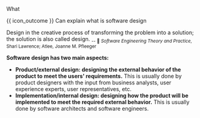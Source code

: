 <span id="title">What</span>

<span id="prereqs"></span>

<span id="outcomes">{{ icon_outcome }} Can explain what is software design</span>

<div id="body">

<tip-box type="definition"> 

Design in the creative process of transforming the problem into a solution; the solution is also called design. <sub>-- :book: _Software Engineering Theory and Practice_,  Shari Lawrence; Atlee, Joanne M. Pfleeger</sub>

</tip-box>

**Software design has two main aspects:**
* **Product/external design: designing the external behavior of the product to meet the users' requirements.** This is usually done by product designers with the input from business analysts, user experience experts, user representatives, etc.
* **Implementation/internal design: designing how the product will be implemented to meet the required external behavior.** This is usually done by software architects and software engineers.

</div>

<div id="extras">
</div>
